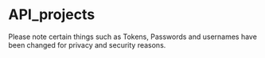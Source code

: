 # API_projects
Please note certain things such as Tokens, Passwords and usernames have been changed for privacy and security reasons.
